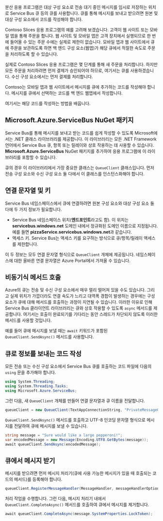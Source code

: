 분산 응용 프로그램은 대상 구성 요소로 전송 대기 중인 메시지를 임시로 저장하는 위치로 Service Bus 큐 등의 큐를 사용합니다. 큐를 통해 메시지를 보내고 받으려면 원본 및 대상 구성 요소에서 코드를 작성해야 합니다.

Contoso Slices 응용 프로그램의 예를 고려해 보겠습니다. 고객이 웹 사이트 또는 모바일 앱을 통해 주문을 합니다. 웹 사이트 및 모바일 앱은 고객 장치에서 실행되므로 한 번에 들어올 수 있는 주문 수에는 실제로 제한이 없습니다. 모바일 앱과 웹 사이트에서 큐에 주문을 보관하도록 하면 백 엔드 구성 요소(웹앱)가 해당 큐에서 적절한 속도로 주문을 처리하도록 할 수 있습니다.

실제로 Contoso Slices 응용 프로그램은 몇 단계를 통해 새 주문을 처리합니다. 하지만 모든 주문을 처리하려면 먼저 결제가 승인되어야 하므로, 여기서는 큐를 사용하겠습니다. 수신 구성 요소에서는 먼저 결제를 처리합니다.

Contoso는 모바일 앱과 웹 사이트에서 메시지를 큐에 추가하는 코드를 작성해야 합니다. 메시지를 큐에서 선택하는 코드를 백 엔드 웹앱에서 작성합니다.

여기서는 해당 코드를 작성하는 방법을 배웁니다.

## <a name="the-microsoftazureservicebus-nuget-package"></a>Microsoft.Azure.ServiceBus NuGet 패키지

Service Bus를 통해 메시지를 보내고 받는 코드를 쉽게 작성할 수 있도록 Microsoft에서는 .NET 클래스 라이브러리를 제공합니다. 이 라이브러리는 모든 .NET Framework 언어에서 Service Bus 큐, 항목 또는 릴레이와 상호 작용하는 데 사용할 수 있습니다. **Microsoft.Azure.ServiceBus** NuGet 패키지를 추가하여 응용 프로그램에 이 라이브러리를 포함할 수 있습니다.

큐의 경우 이 라이브러리에서 가장 중요한 클래스는 `QueueClient` 클래스입니다. 먼저 전송 구성 요소와 수신 구성 요소 둘 다에서 이 클래스를 인스턴스화해야 합니다.

## <a name="connection-strings-and-keys"></a>연결 문자열 및 키

Service Bus 네임스페이스에서 큐에 연결하려면 원본 구성 요소와 대상 구성 요소 둘 다에 두 가지 정보가 필요합니다.

- Service Bus 네임스페이스 위치(**엔드포인트**라고도 함). 이 위치는 **servicebus.windows.net** 도메인 내에서 정규화된 도메인 이름으로 지정됩니다. 예를 들면 **pizzaService.servicebus.windows.net**과 같습니다.
- 액세스 키. Service Bus는 액세스 키를 요구하는 방식으로 큐/항목/릴레이 액세스를 제한합니다.

이 두 정보는 모두 연결 문자열 형식으로 `QueueClient` 개체에 제공됩니다. 네임스페이스에 대한 올바른 연결 문자열은 Azure Portal에서 가져올 수 있습니다.

## <a name="calling-methods-asynchronously"></a>비동기식 메서드 호출

Azure의 큐는 전송 및 수신 구성 요소에서 매우 멀리 떨어져 있을 수도 있습니다. 그리고 실제 위치가 가깝더라도 연결 속도가 느리고 대역폭 경합이 발생하는 경우에는 구성 요소가 큐에 대해 메서드를 호출하는 과정이 지연될 수 있습니다. 이러한 이유로 인해 Service Bus 클라이언트 라이브러리는 큐와 상호 작용할 수 있도록 `async` 메서드를 제공합니다. 여기서는 호출이 완료되기를 기다리는 동안 스레드가 차단되지 않도록 이러한 메서드를 사용할 것입니다.

예를 들어 큐에 메시지를 보낼 때는 `await` 키워드가 포함된 `QueueClient.SendAsync()` 메서드를 사용합니다.

## <a name="write-code-that-sends-to-queues"></a>큐로 정보를 보내는 코드 작성 

모든 전송 또는 수신 구성 요소에서 Service Bus 큐를 호출하는 코드 파일에 다음의 `using` 문을 추가해야 합니다.

```C#
using System.Threading;
using System.Threading.Tasks;
using Microsoft.Azure.ServiceBus;
```

그런 다음, 새 `QueueClient` 개체를 만들어 연결 문자열과 큐 이름을 전달합니다.

```C#
queueClient = new QueueClient(TextAppConnectionString, "PrivateMessageQueue");
```

`QueueClient.SendAsync()` 메서드를 호출하고 UTF-8 인코딩 문자열 형식으로 메시지를 전달하여 큐에 메시지를 보낼 수 있습니다.

```C#
string message = "Sure would like a large pepperoni!";
var encodedMessage = new Message(Encoding.UTF8.GetBytes(message));
await queueClient.SendAsync(encodedMessage);
```

## <a name="receive-messages-from-queue"></a>큐에서 메시지 받기

메시지를 받으려면 먼저 메시지 처리기(큐에 사용 가능한 메시지가 있을 때 호출되는 코드의 메서드)를 등록해야 합니다.

```C#
queueClient.RegisterMessageHandler(MessageHandler, messageHandlerOptions);
```

처리 작업을 수행합니다. 그런 다음, 메시지 처리기 내에서 `QueueClient.CompleteAsync()` 메서드를 호출하여 큐에서 메시지를 제거합니다.

```C#
await queueClient.CompleteAsync(message.SystemProperties.LockToken);
```
    